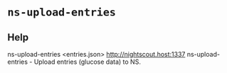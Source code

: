 # `ns-upload-entries`

## Help
ns-upload-entries <entries.json> <http://nightscout.host:1337>
ns-upload-entries - Upload entries (glucose data) to NS.
